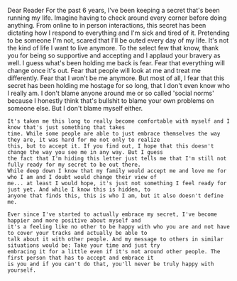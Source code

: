 Dear Reader
	For the past 6 years, I've been keeping a secret that's been running my life. Imagine having
	to check around every corner before doing anything. From online to in person interactions, this secret has been
	dictating how I respond to everything and I'm sick and tired of it. Pretending to be someone I'm not, scared that
	I'll be outed every day of my life. It's not the kind of life I want to live anymore. To the select few that know,
	thank you for being so supportive and accepting and I applaud your bravery as well. I guess what's been holding me
	back is fear. Fear that everything will change once it's out. Fear that people will look at me and treat me
	differently. Fear that I won't be me anymore. But most of all, I fear that this secret has been holding me hostage
	for so long, that I don't even know who I really am. I don't blame anyone around me or so called 'social norms'
	because I honestly think that's bullshit to blame your own problems on someone else.  But I don't blame myself
	either.
	
	It's taken me this long to really become comfortable with myself and I know that's just something that takes
	time. While some people are able to just embrace themselves the way they are, it was hard for me not only to realize
	this, but to accept it. If you find out, I hope that this doesn't change the way you see me in any way. But I guess
	the fact that I'm hiding this letter just tells me that I'm still not fully ready for my secret to be out there.
	While deep down I know that my family would accept me and love me for who I am and I doubt would change their view of
	me... at least I would hope, it's just not something I feel ready for just yet. And while I know this is hidden, to
	anyone that finds this, this is who I am, but it also doesn't define me.

	Ever since I've started to actually embrace my secret, I've become happier and more positive about myself and
	it's a feeling like no other to be happy with who you are and not have to cover your tracks and actually be able to
	talk about it with other people. And my message to others in similar situations would be: Take your time and just try
	embracing it for a little even if it's not around other people. The first person that has to accept and embrace it
	is you and if you can't do that, you'll never be truly happy with yourself.
